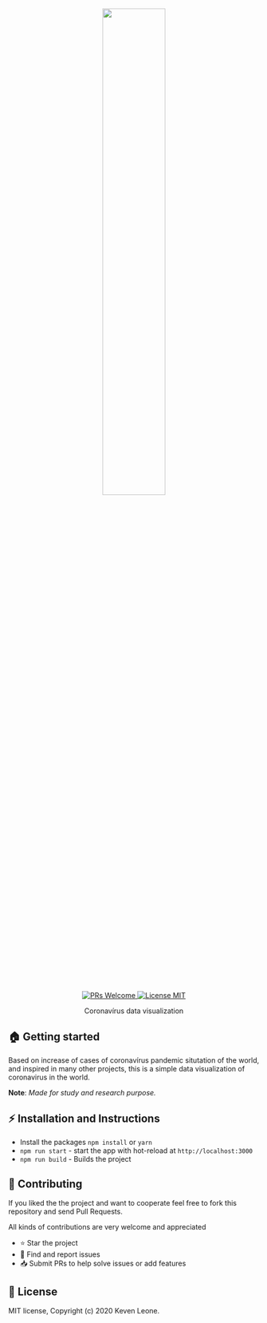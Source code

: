 <h1 align="center">
    <img width="50%" src="https://images.unsplash.com/photo-1584036533827-45bce166ad94?ixlib=rb-1.2.1&ixid=eyJhcHBfaWQiOjEyMDd9&auto=format&fit=crop&w=3578&q=80"/>
    <br/>
</h1>

<p align="center">
  <a href="http://makeapullrequest.com">
    <img src="https://img.shields.io/badge/PRs-welcome-brightgreen.svg?style=flat-square" alt="PRs Welcome">
  </a>
  <a href="https://opensource.org/licenses/MIT">
    <img src="https://img.shields.io/badge/license-MIT-blue.svg?style=flat-square" alt="License MIT">
  </a>
</p>

<p align="center">
Coronavírus data visualization
</p>

## :house: Getting started

Based on increase of cases of coronavírus pandemic situtation of the world, and inspired in many other projects, this is a simple data visualization of coronavirus in the world.

**Note**: *Made for study and research purpose.*

## :zap: Installation and Instructions

- Install the packages `npm install` or `yarn`
- `npm run start` - start the app with hot-reload at `http://localhost:3000`
- `npm run build` - Builds the project

## :handshake: **Contributing**
If you liked the the project and want to cooperate feel free to fork this repository and send Pull Requests.

All kinds of contributions are very welcome and appreciated

-   ⭐️ Star the project
-   🐛 Find and report issues
-   📥 Submit PRs to help solve issues or add features

## :book: License
MIT license, Copyright (c) 2020 Keven Leone.
